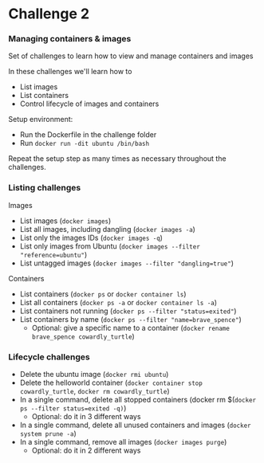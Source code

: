 # Challenge 2
### Managing containers & images
Set of challenges to learn how to view and manage containers and images

In these challenges we'll learn how to
- List images
- List containers
- Control lifecycle of images and containers

Setup environment:
- Run the Dockerfile in the challenge folder
- Run `docker run -dit ubuntu /bin/bash`

Repeat the setup step as many times as necessary throughout the challenges.

### Listing challenges
Images
- List images (`docker images`)
- List all images, including dangling (`docker images -a`)
- List only the images IDs (`docker images -q`)
- List only images from Ubuntu (`docker images --filter "reference=ubuntu"`)
- List untagged images (`docker images --filter "dangling=true"`)

Containers
- List containers (`docker ps` or `docker container ls`)
- List all containers (`docker ps -a` or `docker container ls -a`)
- List containers not running (`docker ps --filter "status=exited"`)
- List containers by name (`docker ps --filter "name=brave_spence"`)
  - Optional: give a specific name to a container (`docker rename brave_spence cowardly_turtle`)

### Lifecycle challenges
- Delete the ubuntu image (`docker rmi ubuntu`)
- Delete the helloworld container (`docker container stop cowardly_turtle`, `docker rm cowardly_turtle`)
- In a single command, delete all stopped containers (docker rm $(`docker ps --filter status=exited -q)`)
  - Optional: do it in 3 different ways
- In a single command, delete all unused containers and images (`docker system prune -a`)
- In a single command, remove all images (`docker images purge`)
  - Optional: do it in 2 different ways